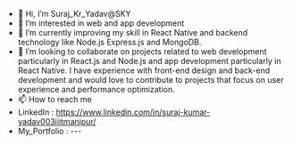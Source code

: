 - 👋 Hi, I’m Suraj_Kr_Yadav@SKY
- 👀 I’m interested in web and app development
- 🌱 I’m currently improving my skill in React Native and backend technology like Node.js Express.js and MongoDB.
- 💞️ I’m looking to collaborate on projects related to web development particularly in React.js and Node.js and app development particularly in React Native. I have experience with front-end design and back-end     development and would love to contribute to projects that focus on user experience and performance optimization.
- 📫 How to reach me
- LinkedIn : https://www.linkedin.com/in/suraj-kumar-yadav003iiitmanipur/
- My_Portfolio : ---

<!---
SurajKrYadav-SKY/SurajKrYadav-SKY is a ✨ special ✨ repository because its `README.md` (this file) appears on your GitHub profile.
You can click the Preview link to take a look at your changes.
--->
